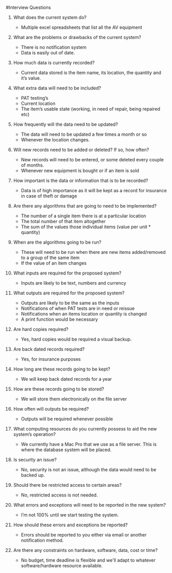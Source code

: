 #Interview Questions

1.	What does the current system do?

	-	Multiple excel spreadsheets that list all the AV equipment

2.	What are the problems or drawbacks of the current system?

	-	There is no notification system
	-	Data is easily out of date.

3.	How much data is currently recorded?

	-	Current data stored is the item name, its location, the quantity and it’s value.

4.	What extra data will need to be included?

	-	PAT testing’s
	-	Current location
	-	The item’s usable state (working, in need of repair, being repaired etc)

5.	How frequently will the data need to be updated?

	-	The data will need to be updated a few times a month or so
	-	Whenever the location changes.

6.	Will new records need to be added or deleted? If so, how often?

	-	New records will need to be entered, or some deleted every couple of months.
	-	Whenever new equipment is bought or if an item is sold

7.	How important is the data or information that is to be recorded?

	-	Data is of high importance as it will be kept as a record for insurance in case of theft or damage

8.	Are there any algorithms that are going to need to be implemented?

	-	The number of a single item there is at a particular location
	-	The total number of that item altogether
	-	The sum of the values those individual items (value per unit * quantity)

9.	When are the algorithms going to be run?

	-	These will need to be run when there are new items added/removed to a group of the same item
	-	If the value of an item changes

10.	What inputs are required for the proposed system?

	-	Inputs are likely to be text, numbers and currency
11.	What outputs are required for the proposed system?

	-	Outputs are likely to be the same as the inputs
	-	Notifications of when PAT tests are in need or reissue
	-	Notifications when an items location or quantity is changed
	-	A print function would be necessary

12.	Are hard copies required?

	-	Yes, hard copies would be required a visual backup.

13.	Are back dated records required?

	-	Yes, for insurance purposes

14.	How long are these records going to be kept?

	-	We will keep back dated records for a year

15.	How are these records going to be stored?

	- We will store them electronically on the file server

16.	How often will outputs be required?

	-	Outputs will be required whenever possible

17.	What computing resources do you currently possess to aid the new system’s operation?

	-	We currently have a Mac Pro that we use as a file server. This is where the database system will be placed.

18.	Is security an issue?

	-	No, security is not an issue, although the data would need to be backed up.

19.	Should there be restricted access to certain areas?

	-	No, restricted access is not needed.

20.	What errors and exceptions will need to be reported in the new system?

	-	I’m not 100% until we start testing the system.

21.	How should these errors and exceptions be reported?

	-	Errors should be reported to you either via email or another notification method.

22.	Are there any constraints on hardware, software, data, cost or time?

	-	No budget, time deadline is flexible and we'll adapt to whatever software/hardware resource available.
